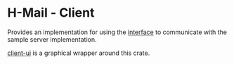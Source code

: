 # H-Mail - Client

Provides an implementation for using the [interface](../interface) to communicate with the sample server implementation.

[client-ui](../client-ui) is a graphical wrapper around this crate.